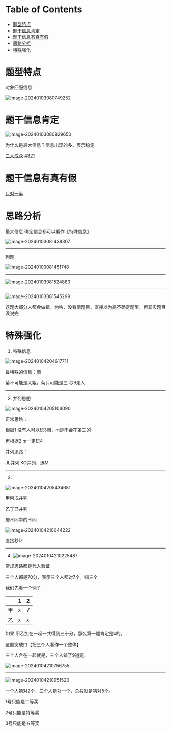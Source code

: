 # Table of Contents

* [题型特点](#题型特点)
* [题干信息肯定](#题干信息肯定)
* [题干信息有真有假](#题干信息有真有假)
* [思路分析](#思路分析)
* [特殊强化](#特殊强化)




# 题型特点

对象匹配信息

![image-20240103080749252](.images/image-20240103080749252.png)



# 题干信息肯定

![image-20240103080829650](.images/image-20240103080829650.png)

为什么是最大信息？信息出现的多，表示稳定

[三人成众](./分析推理-三人成众.md)
[4321](分析推理-4321.md)




# 题干信息有真有假

[只对一半](./分析推理-只对一半.md)



# 思路分析

最大信息 确定信息都可以看作【特殊信息】

![image-20240103081438307](.images/image-20240103081438307.png)

----

列题

![image-20240103081451748](.images/image-20240103081451748.png)

-----

![image-20240103081524883](.images/image-20240103081524883.png)

----

![image-20240103081545299](.images/image-20240103081545299.png)

这题大部分人都会做错，为啥，没看清题目，直接以为是不确定题型，但其实题目没说完



# 特殊强化

1. 特殊信息

![image-20240104204617711](.images/image-20240104204617711.png)

最特殊的信息：菊

菊不可能是大姐，菊只可能是三 秒B走人

----

2. 并列思想

![image-20240104205104090](.images/image-20240104205104090.png)

正常思路：

根据1 没有人可以玩3圈，m是不会在第三的

再根据2  m一定玩4 

并列思路：

JL并列 KO并列，选M

-----

3. 

![image-20240104205434681](.images/image-20240104205434681.png)

甲丙戊并列

乙丁已并列

庚不同中的不同

![image-20240104210044222](.images/image-20240104210044222.png)

直接秒D

---



4. ![image-20240104210225487](.images/image-20240104210225487.png)

常规思路都是代入验证 

三个人都是70分，表示三个人都对7个，错三个

我们先看一个例子

|      | 1    | 2    |
| :--- | ---- | ---- |
| 甲   | x    | √    |
| 乙   | x    | x    |

如果 甲乙加在一起一共得到三十分，那么第一题肯定是x的。

这题突破口【把三个人看作一个整体】

三个人合在一起就是，三个人错了9道题。

![image-20240104210756755](.images/image-20240104210756755.png)

----

![image-20240104210951520](.images/image-20240104210951520.png)

一个人猜对2个，三个人猜对一个，总共就是猜对5个。

1号只能是二等奖

2号只能是特等奖

3号只能是五等奖

